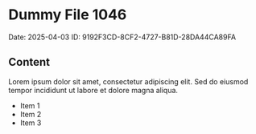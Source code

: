 # Dummy File 1046

Date: 2025-04-03
ID: 9192F3CD-8CF2-4727-B81D-28DA44CA89FA

## Content

Lorem ipsum dolor sit amet, consectetur adipiscing elit.
Sed do eiusmod tempor incididunt ut labore et dolore magna aliqua.

* Item 1
* Item 2
* Item 3

